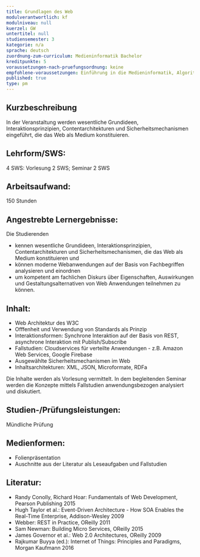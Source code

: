 ```yaml
---
title: Grundlagen des Web
modulverantwortlich: kf
modulniveau: null
kuerzel: GW
untertitel: null
studiensemester: 3
kategorie: n/a
sprache: deutsch
zuordnung-zum-curriculum: Medieninformatik Bachelor
kreditpunkte: 5
voraussetzungen-nach-pruefungsordnung: keine
empfohlene-voraussetzungen: Einführung in die Medieninformatik, Algorithmen und Programmierung
published: true
type: pm
---
```


## Kurzbeschreibung
In der Veranstaltung werden wesentliche Grundideen, Interaktionsprinzipien, Contentarchitekturen und Sicherheitsmechanismen eingeführt, die das Web als Medium konstituieren.

## Lehrform/SWS: 
4 SWS: Vorlesung 2 SWS; Seminar 2 SWS

## Arbeitsaufwand: 
150 Stunden

## Angestrebte Lernergebnisse:
Die Studierenden 
- kennen wesentliche Grundideen, Interaktionsprinzipien, Contentarchitekturen und Sicherheitsmechanismen, die das Web als Medium konstituieren und 
- können moderne Webanwendungen auf der Basis von Fachbegriffen analysieren und einordnen
- um kompetent am fachlichen Diskurs über Eigenschaften, Auswirkungen und Gestaltungsalternativen von Web Anwendungen teilnehmen zu können.

## Inhalt:
- Web Architektur des W3C
- Offfenheit und Verwendung von Standards als Prinzip
- Interaktionsformen: Synchrone Interaktion auf der Basis von REST, asynchrone Interaktion mit Publish/Subscribe
- Fallstudien: Cloudservices für verteilte Anwendungen - z.B. Amazon Web Services, Google Firebase 
- Ausgewählte Sicherheitsmechanismen im Web
- Inhaltsarchitekturen: XML, JSON, Microformate, RDFa

Die Inhalte werden als Vorlesung vermittelt. In dem begleitenden Seminar werden die Konzepte mittels Fallstudien anwendungsbezogen analysiert und diskutiert. 

## Studien-/Prüfungsleistungen:
Mündliche Prüfung

## Medienformen:
- Folienpräsentation
- Auschnitte aus der Literatur als Leseaufgaben und Fallstudien


## Literatur:
- Randy Conolly, Richard Hoar: Fundamentals of Web Development, Pearson Publishing 2015
- Hugh Taylor et al.: Event-Driven Architecture - How SOA Enables the Real-Time Enterprise, Addison-Wesley 2009
- Webber: REST in Practice, OReilly 2011
- Sam Newman: Building Micro Services, OReilly 2015
- James Governor et al.: Web 2.0 Architectures, OReilly 2009
- Rajkumar Buyya (ed.): Internet of Things: Principles and Paradigms, Morgan Kaufmann 2016
